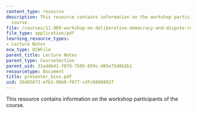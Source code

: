 ```yaml
---
content_type: resource
description: This resource contains information on the workshop participants of the
  course.
file: /courses/11-969-workshop-on-deliberative-democracy-and-dispute-resolution-summer-2005/26d65673efb196b8f077cdfc6008892f_presenter_bios.pdf
file_type: application/pdf
learning_resource_types:
- Lecture Notes
ocw_type: OCWFile
parent_title: Lecture Notes
parent_type: CourseSection
parent_uid: 31addb41-f07d-7505-659c-d65e75d8b2b1
resourcetype: Document
title: presenter_bios.pdf
uid: 26d65673-efb1-96b8-f077-cdfc6008892f
---
```

This resource contains information on the workshop participants of the course.

